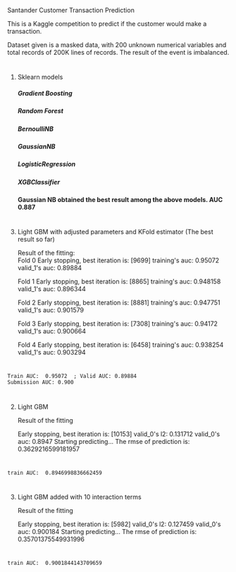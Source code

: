 Santander Customer Transaction Prediction

This is a Kaggle competition to predict if the customer would make a transaction. 

Dataset given is a masked data, with 200 unknown numerical variables and total records of 200K lines of records. The result of the event is imbalanced.

#

1. Sklearn models

    ##### Gradient Boosting 
    ##### Random Forest 
    ##### BernoulliNB 
    ##### GaussianNB
    ##### LogisticRegression
    ##### XGBClassifier 


   ####  Gaussian NB obtained the best result among the above models. AUC 0.887

#

3. Light GBM with adjusted parameters and KFold estimator (The best result so far) 

    Result of the fitting:    
    Fold 0
    Early stopping, best iteration is:
    [9699]	training's auc: 0.95072	valid_1's auc: 0.89884
    
    Fold 1
    Early stopping, best iteration is:
    [8865]	training's auc: 0.948158	valid_1's auc: 0.896344
    
    Fold 2
    Early stopping, best iteration is:
    [8881]	training's auc: 0.947751	valid_1's auc: 0.901579
    
    Fold 3
    Early stopping, best iteration is:
    [7308]	training's auc: 0.94172	valid_1's auc: 0.900664
    
    Fold 4
    Early stopping, best iteration is:
    [6458]	training's auc: 0.938254	valid_1's auc: 0.903294

    
#    
    Train AUC:  0.95072  ; Valid AUC: 0.89884
    Submission AUC: 0.900
    
#    
    
2. Light GBM 

    Result of the fitting

    Early stopping, best iteration is:
    [10153]	valid_0's l2: 0.131712	valid_0's auc: 0.8947
    Starting predicting...
    The rmse of prediction is: 0.3629216599181957
#
    train AUC:  0.8946998836662459
#


3. Light GBM added with 10 interaction terms 

    Result of the fitting

    Early stopping, best iteration is:
    [5982]	valid_0's l2: 0.127459	valid_0's auc: 0.900184
    Starting predicting...
    The rmse of prediction is: 0.35701375549931996
#    
    train AUC:  0.9001844143709659
#
